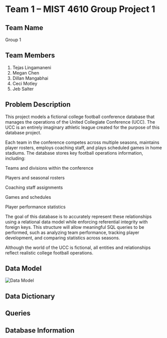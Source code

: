# Team 1 – MIST 4610 Group Project 1

## Team Name
Group 1

## Team Members
1. Tejas Lingamaneni
2. Megan Chen
3. Dillan Mangabhai
4. Ceci Motley
5. Jeb Salter

## Problem Description
This project models a fictional college football conference database that manages the operations of the United Collegiate Conference (UCC). The UCC is an entirely imaginary athletic league created for the purpose of this database project.

Each team in the conference competes across multiple seasons, maintains player rosters, employs coaching staff, and plays scheduled games in home stadiums. The database stores key football operations information, including:

Teams and divisions within the conference

Players and seasonal rosters

Coaching staff assignments

Games and schedules

Player performance statistics

The goal of this database is to accurately represent these relationships using a relational data model while enforcing referential integrity with foreign keys. This structure will allow meaningful SQL queries to be performed, such as analyzing team performance, tracking player development, and comparing statistics across seasons.

Although the world of the UCC is fictional, all entities and relationships reflect realistic college football operations.

## Data Model 
![Data Model](images/data_model.png)
## Data Dictionary 

## Queries 

## Database Information
 
